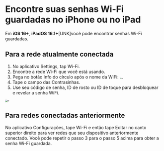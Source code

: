 # Encontre suas senhas Wi-Fi guardadas no iPhone ou no iPad
Em **iOS 16+**, **iPadOS 16.1+**[UNK]você pode encontrar senhas Wi-Fi guardadas.
## Para a rede atualmente conectada
1. No aplicativo Settings, tap Wi-Fi.
2. Encontre a rede Wi-Fi que você está usando.
3. Pega no botão Info do círculo após o nome da WiFi: <img src="https://support.apple.com/library/content/dam/edam/applecare/images/en_US/iOS/ios-16-info-circle-blue-hollow.png" alt="img" style="zoom:25%;" />
4. Tape o campo das Contrasinhas.
5. Use seu código de senha, ID de rosto ou ID de toque para desbloquear e revelar a senha WiFi.

<img src="https://support.apple.com/library/content/dam/edam/applecare/images/en_US/iOS/ios-16-iphone-14-pro-wifi-name-more-info-password-on-tap.png" alt="P" style="zoom:50%;" />

## Para redes conectadas anteriormente

No aplicativo Configurações, tape Wi-Fi e então tape Editar no canto superior direito para ver redes que seu dispositivo anteriormente conectado.
Você pode repetir o passo 3 para o passo 5 acima para obter a senha Wi-Fi guardada.







